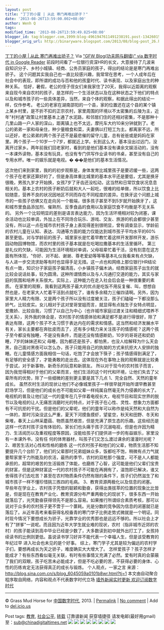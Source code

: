 ```yaml
---
layout: post
title: "丁丁的小屋 | 从此 寒门再难出骄子？"
date: '2013-08-26T13:59:00.002+08:00'
author: Wenh Q
tags:
modified_time: '2013-08-26T13:59:49.825+08:00'
blogger_id: tag:blogger.com,1999:blog-4961947611491238191.post-1342601507191697757
blogger_orig_url: http://binaryware.blogspot.com/2013/08/blog-post_26.html
---
```

[
丁丁的小屋 | 从此
寒门再难出骄子？](http://feedproxy.google.com/~r/chinagfwblog/~3/xsiqMLItow8/)
Via ["GFW Blog(功夫网与翻墙)" via 数字时代 in Google
Reader](https://www.blogger.com/blogger.g?blogID=4961947611491238191)
前段时间看了一位银行资深HR的长文，大意接待了几波来自知识分子、乡村小城镇、经商、公务员家庭的孩子，得出的结论是是寒门再难出骄子。
这个问题其实我自己也一直比较感兴趣，我常常在思考，一个人成年后在社会中的表现，即所谓的成功与否和他的孩童时代、读书表现、以及家庭出生的种种关系。
恰好，暑假，老公的侄子侄女们来我家住了20天，我得以近距离的观察来自现今来自农村的孩子，是怎样的一个生活状态以及在这种状态之下他们的特点以及和城市孩子的一些具体差异，当然，来自个体的观察，和据此得出的结论一样，仅作参考。
老公的老家在湖南邵阳的一个县，家的位置还在这个县的某个镇上某乡村里，是不折不扣的正宗农村，家里周围的环境以不太密集的丘陵为主，近年"村村通"政策让村里基本上通了水泥路，和邻居们住的还相对密集，不是那种十几里山路一户人家的深山，距离镇上也不太远，摩托车大约10来分钟就到了。老公的弟弟一家和母亲住，种少量粮食和菜，夫妻俩以打短工为主。都离家不远，所以还好，老公弟弟的两个孩子还不是最悲催的留守儿童，总有爸爸或是妈妈在家里。两个孩子一个10岁一个7岁，都就近上学。长到这么大，基本没出过远门，没离开过家乡。两年前我们回老家时，看到的是他们基本没有课余文娱活动的，没有一本课外读物，基本没有玩具，也没有专门供写作业读书的书桌，甚至没有自己的专用水杯。唯一的娱乐就是电视。�
��是他们的基本生活情况。

这次他们来到家里，我的的初步观察是，身体发育比城里孩子是要迟缓一些，这两个孩子在老家还算好的了，但是身高体重比城里的基本水平还是要低，尤其是换牙很晚，男孩九岁才开始换，女孩7岁了牙齿还没松动，这当然和日常饮食状况息息相关的。基本上农村的孩子断奶后就和大人一起吃，很难的给单做，所以饮食上比较随意，营养不良的状况因地区不同而存在不同程度的差异。在换牙这个问题上城市的一些孩子仿佛又在走向另一个极端，很多孩子甚至不到5岁就开始换牙了，这和城市里食品添加剂、催熟剂、反季食品的食用以及家庭饮食不均衡是不无关系的。
另外一个比较明显的差别是语言表达能力，因为生活环境相对较为闭塞，课余活动也比较单调，外加上在不同场合玩乐、游戏、交友、旅游的机会都很少甚至没有，所以这一点在城市农村孩子身上表现得差别很明显，曾有调查显示，学龄前的农村儿童在认知、表达、沟通等方面的能力仅能达到城市孩子平均水平的60%甚至更低。对与学龄前的孩子，城里家长是忙着早教忙着这样开发那样开发，游乐园动物园博物馆，而农村里的孩子基本就是在吃喝拉撒基本的生活里循环。
第三是礼仪的欠缺，可能因为生活环境相对单调，父母祖辈忙着干活，没有刻意在这方面有所体现，"你好、对不起、谢谢、尊老爱幼等等等基本礼仪我看来有点欠缺，与人进一步交流求助等有时也显得手足无措。这一点也和网络上那位银行HR结论有点一致，知识分子家庭孩子偏清高，小乡镇孩子偏木讷，经商家庭孩子出生的就比较会说话处事，较为圆滑。这种所谓情商以及与人沟通打交道的能力，其实与家庭的氛围和培养关系很大。实际上，这种能力在走入社会后会是一种很重要的素质。
在家里的观察，我看到这两孩子最大的优点是吃饭不用反复催、叫，想想自然也是，在老家大人忙着干活到点就吃了，谁有多余精力三催四请啊。另外，因为家里大人精力有限、又是两个孩子所以没有过度被关注，孩子们磕碰一下都没那么娇气，比较皮实。女儿相对于这对堂哥堂姐而言，就显得有点独生子女特点明显，爱撒娇、比较自我，习惯了以自己为中心（也许城市家庭过渡关注和精细式喂养不无关系），另外我的体会是，农村孩子的情感体验和满足都不是进行得很好，除了表达有限，这两个孩子不太习惯于表达内在的需求和情感。这当然和经济发展水平有关，家长主要都在奔肚皮而去了，还有多少精力来关注孩子的情感呢？这两个孩子至今都没有独睡，不是没有条件，而是还没有情感断奶，10岁的哥哥还和奶奶睡，7岁的妹妹还和父
母睡，因为都还是孩子，都怕黑，也没人给解释为什么天会黑，自己面对黑夜可以怎么办，孩子只能用自己的执拗的方式来抗拒大人安排的独睡。在儿童情感方面我相信一句话，吃饱了才会放下筷子；孩子情感得到满足了，有足够的安全感了，才能勇敢的走出去。这体现在外在事物上我的观察就是比较勇于尝试，对于新事物，新奇乐的玩意和新朋友。
所以对于现今的农村孩子而言，因为我觉得相对于他们的父辈而言，他们生活的这个时代和环境，让他们失去了父辈所有的优势，除了一些细微的差别更主要是其下几点
1、完全自然、天然的童年成长。
虽然农村生活的现状让他们不必像城里孩子一样很早就开始所谓早教甚至赶场学习，但是他们的成长也不可能如父辈一样纯属自然毫无外力侵袭的长大了。电视机的普及让他们这一代的童年在几乎伴着电视长大，电视节目和现实世界的脱节以及电视的让人无痛苦消磨时光的特点，对于孩子在心性、灵性、想象力方面都有不可抗拒的干扰。但是他们的父辈呢，他们的童年可以称作是纯天然和大自然为一体的，那时污染没这么严重，夏天下河摸鱼摸虾，望星空，秋天和田野、冬天和柴堆，春天上山林采蘑菇、物质虽然艰苦，但是充满了原生态的乐趣。这些经历是这样一代农村孩子没有体验的。家长们也头痛于孩子沉溺电视，但是也许因为精力、生活阅历以及重视程度等原因，没能给孩子们提供进一步的有益娱乐，家里没有一本课外书，没有任
何的体育器材，叫孩子们又怎么渡过课余的漫漫时光呢？
2、艰苦生活对心性和性格的磨练
这一代农村孩子和他们的父辈，物质生活那不知要提升几个台阶了，他们的父辈那时兄弟姐妹众多，饭都吃不饱，稍微有点力气就要帮家里干力所能及的农活，最热的季节，农村的双枪那个强度，可不是人人都能承担的，超常的艰苦的生活锻炼了体能，也磨练了心智，这可能是他们父辈们宝贵的财富，但是这种财富这一代的农村孩子不可能在再拥有了，温饱即已解决，谁又舍得孩子们去吃苦？甚至在农村物质条件仍然有限的条件下，孩子们仍然滋生了和城市孩子一样不懂珍惜挑三拣四的毛病。
3、教育资源两极化以及信息的闭塞。
早些年在学业上，农村孩子凭借的聪颖和勤奋，获得出类拔萃的位置的现象比比皆是，但是现在在教育产业化、教育资源分布严重两极化的现状下，很多东西一开始就落后了，光凭勤奋获得领先不是那么容易。如果推行所谓综合素质考核，那可以说对于众多的农村孩子更不啻于一个噩耗。光是分数的竞争因为信息的闭塞就已是落后了。从近年高考来看获得名校垂青的寒门学子比例走势式微就是一个明证。同时现今情况下要想成长为骄子，光靠学业的优秀那也是远远不够的。所以社会上才有了"拼爹"一说呢。而且因为近年大学生就业难的现状，农村（指非城市近郊的农村）的孩子能读到高中毕业已经是少数了，大多数读到初中就外出打工了，女孩持续读书的比例则更低。虽说读书学习好并不能代表一个幸福人生，但是该受教育的年纪过早
进入社会也未见的是个好事。
综上，寒门学子尤其是较为偏远的农村学子们，要想再成长为天之骄子，难度确实大大增大了。
怎样爱孩子？孩子怎样才能成才？有些东西看似毫无关联，有时有些事情又充满了必然。爱有时真的会蒙蔽了我们的双眼，孩子吃苦未必能成才，但是不吃必要的苦，不获得必要的身体、心性的历练肯定无法获得真正的成长与锻炼。
个人观点，一家之言
来源：http://blog.sina.com.cn/s/blog_6045059a0101b8wr.html?tj=1
本文由自动聚合程序取自网络，内容和观点不代表数字时代立场
[墙外新闻实时更新 欢迎订阅数字时代](http://eepurl.com/mstlf)

* * * * *

© Grass Mud Horse for
[中国数字时代](http://chinadigitaltimes.net/chinese), 2013. |
[Permalink](http://chinadigitaltimes.net/chinese/2013/08/%E4%B8%81%E4%B8%81%E7%9A%84%E5%B0%8F%E5%B1%8B-%E4%BB%8E%E6%AD%A4-%E5%AF%92%E9%97%A8%E5%86%8D%E9%9A%BE%E5%87%BA%E9%AA%84%E5%AD%90%EF%BC%9F/)
| [No
comment](http://chinadigitaltimes.net/chinese/2013/08/%E4%B8%81%E4%B8%81%E7%9A%84%E5%B0%8F%E5%B1%8B-%E4%BB%8E%E6%AD%A4-%E5%AF%92%E9%97%A8%E5%86%8D%E9%9A%BE%E5%87%BA%E9%AA%84%E5%AD%90%EF%BC%9F/#comments)
| Add to
[del.icio.us](http://del.icio.us/post?url=http://chinadigitaltimes.net/chinese/2013/08/%E4%B8%81%E4%B8%81%E7%9A%84%E5%B0%8F%E5%B1%8B-%E4%BB%8E%E6%AD%A4-%E5%AF%92%E9%97%A8%E5%86%8D%E9%9A%BE%E5%87%BA%E9%AA%84%E5%AD%90%EF%BC%9F/&title=%E4%B8%81%E4%B8%81%E7%9A%84%E5%B0%8F%E5%B1%8B%20%7C%20%E4%BB%8E%E6%AD%A4%20%E5%AF%92%E9%97%A8%E5%86%8D%E9%9A%BE%E5%87%BA%E9%AA%84%E5%AD%90%EF%BC%9F)

 Post tags:
[教育](http://chinadigitaltimes.net/chinese/tag/%E6%95%99%E8%82%B2/?category=10466),
[社会公平](http://chinadigitaltimes.net/chinese/tag/%E7%A4%BE%E4%BC%9A%E5%85%AC%E5%B9%B3/?category=10466),
[转载](http://chinadigitaltimes.net/chinese/tag/%E8%BD%AC%E8%BD%BD/?category=10466)
 订靠谱新闻 获穿墙捷径
请发电邮(最好用gmail)至：sub@chinadigitaltimes.net
[![](http://feeds.feedburner.com/~ff/chinagfwblog?d=yIl2AUoC8zA)](http://feeds.feedburner.com/~ff/chinagfwblog?a=xsiqMLItow8:Kez4KwO4vEQ:yIl2AUoC8zA)
[![](http://feeds.feedburner.com/~ff/chinagfwblog?i=xsiqMLItow8:Kez4KwO4vEQ:-BTjWOF_DHI)](http://feeds.feedburner.com/~ff/chinagfwblog?a=xsiqMLItow8:Kez4KwO4vEQ:-BTjWOF_DHI)
[![](http://feeds.feedburner.com/~ff/chinagfwblog?i=xsiqMLItow8:Kez4KwO4vEQ:F7zBnMyn0Lo)](http://feeds.feedburner.com/~ff/chinagfwblog?a=xsiqMLItow8:Kez4KwO4vEQ:F7zBnMyn0Lo)
[![](http://feeds.feedburner.com/~ff/chinagfwblog?i=xsiqMLItow8:Kez4KwO4vEQ:V_sGLiPBpWU)](http://feeds.feedburner.com/~ff/chinagfwblog?a=xsiqMLItow8:Kez4KwO4vEQ:V_sGLiPBpWU)
[![](http://feeds.feedburner.com/~ff/chinagfwblog?d=qj6IDK7rITs)](http://feeds.feedburner.com/~ff/chinagfwblog?a=xsiqMLItow8:Kez4KwO4vEQ:qj6IDK7rITs)
[![](http://feeds.feedburner.com/~ff/chinagfwblog?d=l6gmwiTKsz0)](http://feeds.f%20%20%20eedburner.com/~ff/chinagfwblog?a=xsiqMLItow8:Kez4KwO4vEQ:l6gmwiTKsz0)
[![](http://feeds.feedburner.com/~ff/chinagfwblog?i=xsiqMLItow8:Kez4KwO4vEQ:gIN9vFwOqvQ)](http://feeds.feedburner.com/~ff/chinagfwblog?a=xsiqMLItow8:Kez4KwO4vEQ:gIN9vFwOqvQ)
[![](http://feeds.feedburner.com/~ff/chinagfwblog?d=TzevzKxY174)](http://feeds.feedburner.com/~ff/chinagfwblog?a=xsiqMLItow8:Kez4KwO4vEQ:TzevzKxY174)
